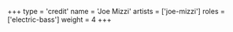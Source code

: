 +++
type = 'credit'
name = 'Joe Mizzi'
artists = ['joe-mizzi']
roles = ['electric-bass']
weight = 4
+++
